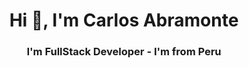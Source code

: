 <h1 align="center">Hi 👋, I'm Carlos Abramonte</h1>
<h3 align="center">I'm FullStack Developer - I'm from Peru</h3>

<!--
**tatoo-carlos-23/tatoo-carlos-23** is a ✨ _special_ ✨ repository because its `README.md` (this file) appears on your GitHub profile.

Here are some ideas to get you started:

- 🔭 I’m currently working on ...
- 🌱 I’m currently learning ...
- 👯 I’m looking to collaborate on ...
- 🤔 I’m looking for help with ...
- 💬 Ask me about ...
- 📫 How to reach me: ...
- 😄 Pronouns: ...
- ⚡ Fun fact: ...
-->
